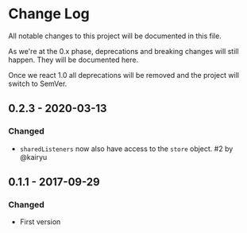 # Change Log
All notable changes to this project will be documented in this file.

As we're at the 0.x phase, deprecations and breaking changes will still happen. They will be documented here.

Once we react 1.0 all deprecations will be removed and the project will switch to SemVer.

## 0.2.3 - 2020-03-13
### Changed
- `sharedListeners` now also have access to the `store` object. #2 by @kairyu

## 0.1.1 - 2017-09-29
### Changed
- First version
